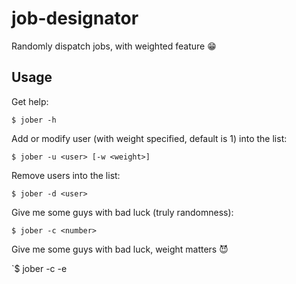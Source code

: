 # job-designator

Randomly dispatch jobs, with weighted feature :grin:

## Usage

Get help:

`$ jober -h`

Add or modify user (with weight specified, default is 1) into the list:

`$ jober -u <user> [-w <weight>]`

Remove users into the list:

`$ jober -d <user>`

Give me some guys with bad luck (truly randomness):

`$ jober -c <number>`

Give me some guys with bad luck, weight matters :smiling_imp:

`$ jober -c <number> -e

